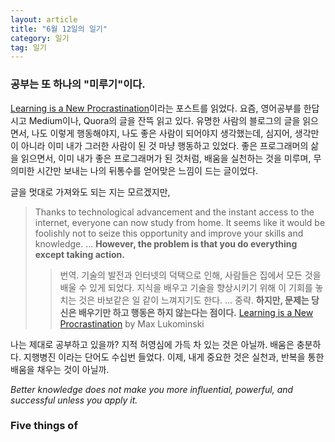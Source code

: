 ```yaml
---
layout: article
title: "6월 12일의 일기"
category: 일기
tag: 일기
---
```



### 공부는 또 하나의 "미루기"이다.
[Learning is a New Procrastination](https://thecoffeelicious.com/why-learning-is-a-new-procrastination-104b53107e8b)이라는 포스트를 읽었다. 요즘, 영어공부를 한답시고 Medium이나, Quora의 글을 잔뜩 읽고 있다. 유명한 사람의 블로그의 글을 읽으면서, 나도 이렇게 행동해야지, 나도 좋은 사람이 되어야지 생각했는데, 심지어, 생각만이 아니라 이미 내가 그러한 사람이 된 것 마냥 행동하고 있었다.
좋은 프로그래머의 삶을 읽으면서, 이미 내가 좋은 프로그래머가 된 것처럼, 배움을 실천하는 것을 미루며, 무의미한 시간만 보내는 나의  뒤통수를 얻어맞은 느낌이 드는 글이었다.

글을 멋대로 가져와도 되는 지는 모르겠지만,

> Thanks to technological advancement and the instant access to the internet, everyone can now study from home. It seems like it would be foolishly not to seize this opportunity and improve your skills and knowledge. ...
> **However, the problem is that you do everything except taking action.**
>> 번역.
> 기술의 발전과 인터넷의 덕택으로 인해, 사람들은 집에서 모든 것을 배울 수 있게 되었다. 지식을 배우고 기술을 향상시키기 위해 이 기회를 놓치는 것은 바보같은 일 같이 느껴지기도 한다. ... 중략. **하지만, 문제는 당신은 배우기만 하고 행동은 하지 않는다는 점이다.**
> [Learning is a New Procrastination](https://thecoffeelicious.com/why-learning-is-a-new-procrastination-104b53107e8b) by Max Lukominski

나는 제대로 공부하고 있을까? 지적 허영심에 가득 차 있는 것은 아닐까. 배움은 충분하다. 지행병진 이라는 단어도 수십번 들었다. 이제, 내게 중요한 것은 실천과, 반복을 통한 배움을 채우는 것이 아닐까.


*Better knowledge does not make you more influential, powerful, and successful unless you apply it.*


### Five things of 
